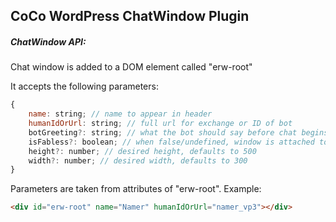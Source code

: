 ## CoCo WordPress ChatWindow Plugin

##### ChatWindow API:

Chat window is added to a DOM element called "erw-root"

It accepts the following parameters:

```js
{
    name: string; // name to appear in header
    humanIdOrUrl: string; // full url for exchange or ID of bot
    botGreeting?: string; // what the bot should say before chat begins, defaults to "Type anything to get started!"
    isFabless?: boolean; // when false/undefined, window is attached to a button, fixed in lower right corner. Otherwise it'll be placed under the root component
    height?: number; // desired height, defaults to 500
    width?: number; // desired width, defaults to 300
}
```

Parameters are taken from attributes of "erw-root". Example:

```html
<div id="erw-root" name="Namer" humanIdOrUrl="namer_vp3"></div>
```
